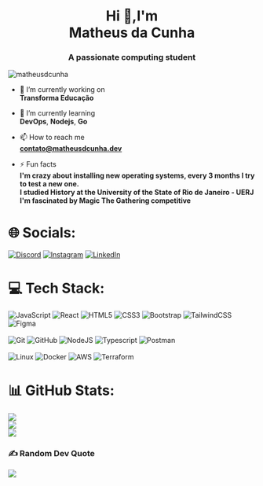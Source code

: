 <h1 align="center">Hi 👋,I'm <br> Matheus da Cunha</h1>
<h3 align="center">A passionate computing student</h3>

<p align="left"> <img src="https://komarev.com/ghpvc/?username=matheusdcunha&label=Profile%20views&color=0e75b6&style=flat" alt="matheusdcunha" /> </p>

- 🔭 I’m currently working on <br> **Transforma Educação**

- 🌱 I’m currently learning <br>**DevOps**, **Nodejs**, **Go**

- 📫 How to reach me <br>**contato@matheusdcunha.dev**

- ⚡ Fun facts <br>**I'm crazy about installing new operating systems, every 3 months I try to test a new one.** <br> **I studied History at the University of the State of Rio de Janeiro - UERJ**<br>**I'm fascinated by Magic The Gathering competitive**

# 🌐 Socials:
[![Discord](https://img.shields.io/badge/Discord-%237289DA.svg?logo=discord&logoColor=white)](https://discord.gg/Matheus%20Cunha#7874) [![Instagram](https://img.shields.io/badge/Instagram-%23E4405F.svg?logo=Instagram&logoColor=white)](https://instagram.com/matheusdcunha) [![LinkedIn](https://img.shields.io/badge/LinkedIn-%230077B5.svg?logo=LinkedIn&logoColor=white)](https://linkedin.com/in/matheusdcunha) 

# 💻 Tech Stack:
![JavaScript](https://img.shields.io/badge/javascript-%23323330.svg?style=for-the-badge&logo=javascript&logoColor=%23F7DF1E) ![React](https://img.shields.io/badge/react-%2320232a.svg?style=for-the-badge&logo=react&logoColor=%2361DAFB) ![HTML5](https://img.shields.io/badge/html5-%23E34F26.svg?style=for-the-badge&logo=html5&logoColor=white) ![CSS3](https://img.shields.io/badge/css3-%231572B6.svg?style=for-the-badge&logo=css3&logoColor=white) ![Bootstrap](https://img.shields.io/badge/bootstrap-%238511FA.svg?style=for-the-badge&logo=bootstrap&logoColor=white) ![TailwindCSS](https://img.shields.io/badge/tailwindcss-%2338B2AC.svg?style=for-the-badge&logo=tailwind-css&logoColor=white) ![Figma](https://img.shields.io/badge/figma-%23F24E1E.svg?style=for-the-badge&logo=figma&logoColor=white)<br><br> ![Git](https://img.shields.io/badge/git-%23F05033.svg?style=for-the-badge&logo=git&logoColor=white) ![GitHub](https://img.shields.io/badge/github-%23121011.svg?style=for-the-badge&logo=github&logoColor=white)  ![NodeJS](https://img.shields.io/badge/node.js-6DA55F?style=for-the-badge&logo=node.js&logoColor=white) ![Typescript](https://img.shields.io/badge/Typescript-3178C6?style=for-the-badge&logo=typescript&logoColor=white) ![Postman](https://img.shields.io/badge/Postman-FF6C37?style=for-the-badge&logo=postman&logoColor=white) <br><br> ![Linux](https://img.shields.io/badge/Linux-FCC624?style=for-the-badge&logo=linux&logoColor=black) ![Docker](https://img.shields.io/badge/Docker-0db7ed?style=for-the-badge&logo=docker&logoColor=white)  ![AWS](https://img.shields.io/badge/AWS-%23FF9900.svg?style=for-the-badge&logo=amazon-aws&logoColor=white) ![Terraform](https://img.shields.io/badge/Terraform-7B42BC?style=for-the-badge&logo=terraform&logoColor=white)
# 📊 GitHub Stats:
![](https://github-readme-stats.vercel.app/api?username=matheusdcunha&theme=dracula&hide_border=false&include_all_commits=true&count_private=true)<br/>
![](https://github-readme-streak-stats.herokuapp.com/?user=matheusdcunha&theme=dracula&hide_border=false)<br/>
![](https://github-readme-stats.vercel.app/api/top-langs/?username=matheusdcunha&theme=dracula&hide_border=false&include_all_commits=true&count_private=true&layout=compact)

### ✍️ Random Dev Quote
![](https://quotes-github-readme.vercel.app/api?type=horizontal&theme=radical)

